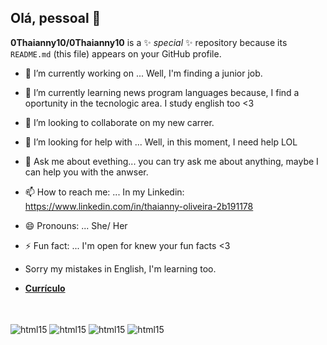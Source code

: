 
## Olá, pessoal 👋

**0Thaianny10/0Thaianny10** is a ✨ _special_ ✨ repository because its `README.md` (this file) appears on your GitHub profile.


- 🔭 I’m currently working on ... Well, I'm finding a junior job.
- 🌱 I’m currently learning news program languages because, I find a oportunity in the tecnologic area. I study english too <3
- 👯 I’m looking to collaborate on my new carrer.
- 🤔 I’m looking for help with ... Well, in this moment, I need help LOL
- 💬 Ask me about evething... you can try ask me about anything, maybe I can help you with the anwser.
- 📫 How to reach me: ... In my Linkedin: https://www.linkedin.com/in/thaianny-oliveira-2b191178
- 😄 Pronouns: ... She/ Her
- ⚡ Fun fact: ... I'm open for knew your fun facts <3

- Sorry my mistakes in English, I'm learning too.

- <a href="https://github.com/user-attachments/assets/3bc614e0-1f86-48d2-ab10-8213be81b41b" class="nav-link">**Currículo**</a>
</br>
<div style ="display: inline_block"><br/>
<img align="center" alt="html15" src="https://img.shields.io/badge/MySQL-00000F?style=for-the-badge&logo=mysql&logoColor=white"/>
<img align="center" alt="html15" src="https://img.shields.io/badge/C%2B%2B-00599C?style=for-the-badge&logo=c%2B%2B&logoColor=white"/>
<img align="center" alt="html15" src="https://img.shields.io/badge/Udemy-EC5252?style=for-the-badge&logo=Udemy&logoColor=white"/>
<img align="center" alt="html15" src="https://img.shields.io/badge/Microsoft_Office-D83B01?style=for-the-badge&logo=microsoft-office&logoColor=white"/>
</div>
